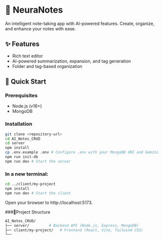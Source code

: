 # 🧠 NeuraNotes

An intelligent note-taking app with AI-powered features. Create, organize, and enhance your notes with ease.

## ✨ Features

-   Rich text editor
-   AI-powered summarization, expansion, and tag generation
-   Folder and tag-based organization

## 🚀 Quick Start

### Prerequisites

-   Node.js (v16+)
-   MongoDB

### Installation

```bash
git clone <repository-url>
cd AI_Notes_CRUD
cd server
npm install
cp .env.example .env # Configure .env with your MongoDB URI and Gemini API key
npm run init-db
npm run dev # Start the server
```
### In a new terminal:
```bash
cd ../client/my-project
npm install
npm run dev # Start the client
```
Open your browser to http://localhost:5173.

###📂Project Structure
```bash
AI_Notes_CRUD/
├── server/         # Backend API (Node.js, Express, MongoDB)
├── client/my-project/   # Frontend (React, Vite, Tailwind CSS)
└──
```
